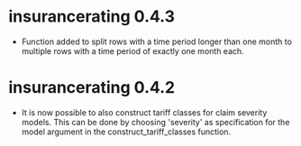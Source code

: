 # insurancerating 0.4.3
 
* Function added to split rows with a time period longer than one month to multiple rows with a time period of exactly one month each.

# insurancerating 0.4.2

* It is now possible to also construct tariff classes for claim severity models. This can be done by choosing 'severity' as specification for the model argument in the construct_tariff_classes function. 

